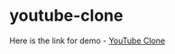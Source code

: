 # youtube-clone
Here is the link for demo - [YouTube Clone](https://imlakshaychauhan.github.io/youtube-clone/)
